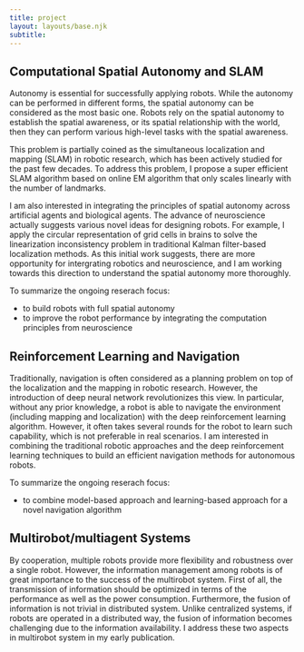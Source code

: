 ```yaml
---
title: project
layout: layouts/base.njk
subtitle: 
---
```


## Computational Spatial Autonomy and SLAM

Autonomy is essential for successfully applying robots. While the autonomy can be performed in different forms, the spatial autonomy can be considered as the most basic one. Robots rely on the spatial autonomy to establish the spatial awareness, or its spatial relationship with the world, then they can perform various high-level tasks with the spatial awareness.

This problem is partially coined as the simultaneous localization and mapping (SLAM) in robotic research, which has been actively studied for the past few decades. To address this problem, I propose a super efficient SLAM algorithm based on online EM algorithm that only scales linearly with the number of landmarks.

I am also interested in integrating the principles of spatial autonomy across artificial agents and biological agents. The advance of neuroscience actually suggests various novel ideas for designing robots. For example, I apply the circular representation of grid cells in brains to solve the linearization inconsistency problem in traditional Kalman filter-based localization methods. As this initial work suggests, there are more opportunity for intergrating robotics and neuroscience, and I am working towards this direction to understand the spatial autonomy more thoroughly.

To summarize the ongoing reserach focus:
   - to build robots with full spatial autonomy
   - to improve the robot performance by integrating the computation principles from neuroscience 



## Reinforcement Learning and Navigation

Traditionally, navigation is often considered as a planning problem on top of the localization and the mapping in robotic research. However, the introduction of deep neural network revolutionizes this view. In particular, without any prior knowledge, a robot is able to navigate the environment (including mapping and localization) with the deep reinforcement learning algorithm. However, it often takes several rounds for the robot to learn such capability, which is not preferable in real scenarios. I am interested in combining the traditional robotic approaches and the deep reinforcement learning techniques to build an efficient navigation methods for autonomous robots.

To summarize the ongoing reserach focus:
   - to combine model-based approach and learning-based approach for a novel navigation algorithm


## Multirobot/multiagent Systems

By cooperation, multiple robots provide more flexibility and robustness over a single robot. However, the information management among robots is of great importance to the success of the multirobot system. First of all, the transmission of information should be optimized in terms of the performance as well as the power consumption. Furthermore, the fusion of information is not trivial in distributed system. Unlike centralized systems, if robots are operated in a distributed way, the fusion of information becomes challenging due to the information availability. I address these two aspects in multirobot system in my early publication.